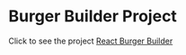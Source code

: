# Burger Builder Project
Click to see the project [React Burger Builder](https://www.brunajs.com/view/react-burger/)
